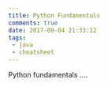 ```yaml
---
title: Python Fundamentals
comments: true
date: 2017-09-04 21:33:12
tags:
 - java
 - cheatsheet
---
```

Python fundamentals
....
<!-- more -->
